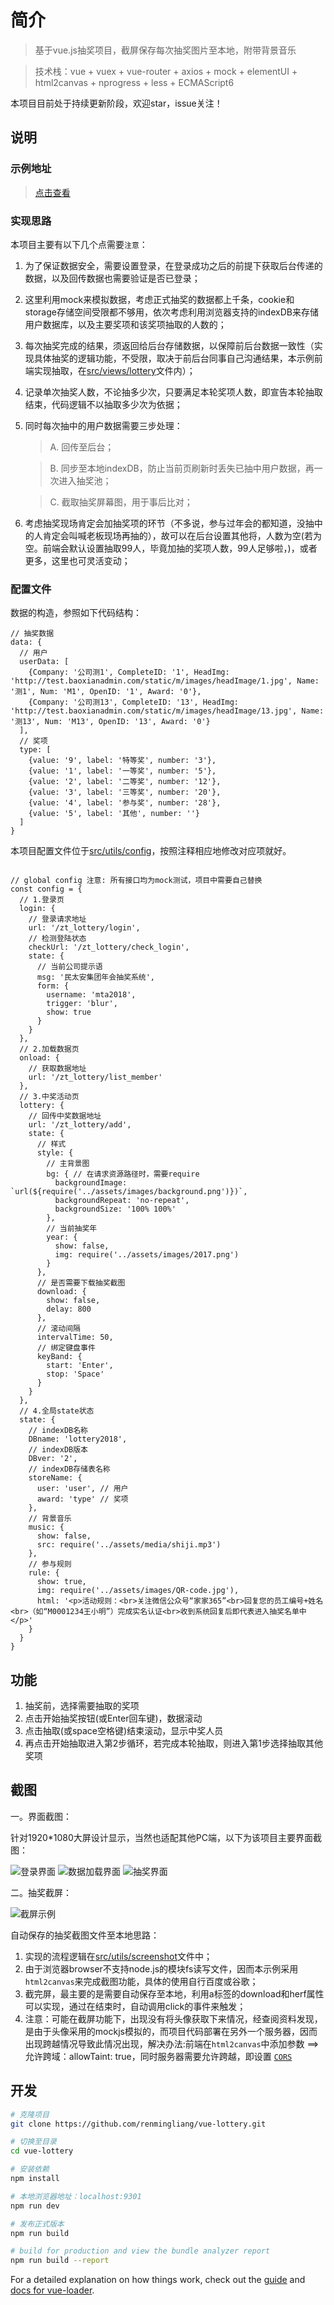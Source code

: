 # 简介

> 基于vue.js抽奖项目，截屏保存每次抽奖图片至本地，附带背景音乐

> 技术栈：vue + vuex + vue-router + axios + mock + elementUI + html2canvas + nprogress + less + ECMAScript6

本项目目前处于持续更新阶段，欢迎star，issue关注！

## 说明

### 示例地址

> [点击查看](https://renmingliang.github.io/vue-lottery)

### 实现思路

本项目主要有以下几个点需要`注意`：
1. 为了保证数据安全，需要设置登录，在登录成功之后的前提下获取后台传递的数据，以及回传数据也需要验证是否已登录；
2. 这里利用mock来模拟数据，考虑正式抽奖的数据都上千条，cookie和storage存储空间受限都不够用，依次考虑利用浏览器支持的indexDB来存储用户数据库，以及主要奖项和该奖项抽取的人数的；
3. 每次抽奖完成的结果，须返回给后台存储数据，以保障前后台数据一致性（实现具体抽奖的逻辑功能，不受限，取决于前后台同事自己沟通结果，本示例前端实现抽取，在[src/views/lottery](src/views/lottery.vue)文件内）；
4. 记录单次抽奖人数，不论抽多少次，只要满足本轮奖项人数，即宣告本轮抽取结束，代码逻辑不以抽取多少次为依据；
5. 同时每次抽中的用户数据需要三步处理：
    >A. 回传至后台；

    >B. 同步至本地indexDB，防止当前页刷新时丢失已抽中用户数据，再一次进入抽奖池；

    >C. 截取抽奖屏幕图，用于事后比对；
6. 考虑抽奖现场肯定会加抽奖项的环节（不多说，参与过年会的都知道，没抽中的人肯定会叫喊老板现场再抽的），故可以在后台设置其他将，人数为空(若为空。前端会默认设置抽取99人，毕竟加抽的奖项人数，99人足够啦，)，或者更多，这里也可灵活变动；

### 配置文件

数据的构造，参照如下代码结构：
```code
// 抽奖数据
data: {
  // 用户
  userData: [
    {Company: '公司测1', CompleteID: '1', HeadImg: 'http://test.baoxianadmin.com/static/m/images/headImage/1.jpg', Name: '测1', Num: 'M1', OpenID: '1', Award: '0'},
    {Company: '公司测13', CompleteID: '13', HeadImg: 'http://test.baoxianadmin.com/static/m/images/headImage/13.jpg', Name: '测13', Num: 'M13', OpenID: '13', Award: '0'}
  ],
  // 奖项
  type: [
    {value: '9', label: '特等奖', number: '3'},
    {value: '1', label: '一等奖', number: '5'},
    {value: '2', label: '二等奖', number: '12'},
    {value: '3', label: '三等奖', number: '20'},
    {value: '4', label: '参与奖', number: '28'},
    {value: '5', label: '其他', number: ''}
  ]
}
```

本项目配置文件位于[src/utils/config](src/utils/config.js)，按照注释相应地修改对应项就好。

```code

// global config 注意: 所有接口均为mock测试，项目中需要自己替换
const config = {
  // 1.登录页
  login: {
    // 登录请求地址
    url: '/zt_lottery/login',
    // 检测登陆状态
    checkUrl: '/zt_lottery/check_login',
    state: {
      // 当前公司提示语
      msg: '民太安集团年会抽奖系统',
      form: {
        username: 'mta2018',
        trigger: 'blur',
        show: true
      }
    }
  },
  // 2.加载数据页
  onload: {
    // 获取数据地址
    url: '/zt_lottery/list_member'
  },
  // 3.中奖活动页
  lottery: {
    // 回传中奖数据地址
    url: '/zt_lottery/add',
    state: {
      // 样式
      style: {
        // 主背景图
        bg: { // 在请求资源路径时，需要require
          backgroundImage: `url(${require('../assets/images/background.png')})`,
          backgroundRepeat: 'no-repeat',
          backgroundSize: '100% 100%'
        },
        // 当前抽奖年
        year: {
          show: false,
          img: require('../assets/images/2017.png')
        }
      },
      // 是否需要下载抽奖截图
      download: {
        show: false,
        delay: 800
      },
      // 滚动间隔
      intervalTime: 50,
      // 绑定键盘事件
      keyBand: {
        start: 'Enter',
        stop: 'Space'
      }
    }
  },
  // 4.全局state状态
  state: {
    // indexDB名称
    DBname: 'lottery2018',
    // indexDB版本
    DBver: '2',
    // indexDB存储表名称
    storeName: {
      user: 'user', // 用户
      award: 'type' // 奖项
    },
    // 背景音乐
    music: {
      show: false,
      src: require('../assets/media/shiji.mp3')
    },
    // 参与规则
    rule: {
      show: true,
      img: require('../assets/images/QR-code.jpg'),
      html: '<p>活动规则：<br>关注微信公众号“家家365”<br>回复您的员工编号+姓名<br>（如“M0001234王小明”）完成实名认证<br>收到系统回复后即代表进入抽奖名单中</p>'
    }
  }
}
```

## 功能

1. 抽奖前，选择需要抽取的奖项
2. 点击开始抽奖按钮(或Enter回车键)，数据滚动
3. 点击抽取(或space空格键)结束滚动，显示中奖人员
4. 再点击开始抽取进入第2步循环，若完成本轮抽取，则进入第1步选择抽取其他奖项

## 截图

一。界面截图：

针对1920*1080大屏设计显示，当然也适配其他PC端，以下为该项目主要界面截图：

![登录界面](screenshot/1.png)
![数据加载界面](screenshot/2.gif)
![抽奖界面](screenshot/3.gif)

二。抽奖截屏：

![截屏示例](screenshot/4.gif)

自动保存的抽奖截图文件至本地思路：
1. 实现的流程逻辑在[src/utils/screenshot](src/utils/screenshot.js)文件中；
2. 由于浏览器browser不支持node.js的模块fs读写文件，因而本示例采用`html2canvas`来完成截图功能，具体的使用自行百度或谷歌；
3. 截完屏，最主要的是需要自动保存至本地，利用a标签的download和herf属性可以实现，通过在结束时，自动调用click的事件来触发；
4. 注意：可能在截屏功能下，出现没有将头像获取下来情况，经查阅资料发现，是由于头像采用的mockjs模拟的，而项目代码部署在另外一个服务器，因而出现跨越情况导致此情况出现，解决办法:前端在`html2canvas`中添加参数 ==> 允许跨域：allowTaint: true，同时服务器需要允许跨越，即设置 [`CORS`](https://developer.mozilla.org/en-US/docs/Web/HTTP/CORS)

## 开发

``` bash
# 克隆项目
git clone https://github.com/renmingliang/vue-lottery.git

# 切换至目录
cd vue-lottery

# 安装依赖
npm install

# 本地浏览器地址：localhost:9301
npm run dev

# 发布正式版本
npm run build

# build for production and view the bundle analyzer report
npm run build --report
```

For a detailed explanation on how things work, check out the [guide](http://vuejs-templates.github.io/webpack/) and [docs for vue-loader](http://vuejs.github.io/vue-loader).
